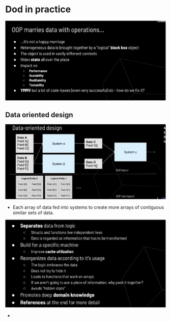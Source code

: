 # Dod in practice

![image](https://github.com/sbalfe/all-notes/blob/master/images/image-20221002165311058.png)

## Data oriented design

![image](https://github.com/sbalfe/all-notes/blob/master/images/image-20221002165529708.png)

- Each array of data fed into systems to create more arrays of contiguous similar sets of data.

![image](https://github.com/sbalfe/all-notes/blob/master/images/image-20221002165647330.png)

- 
